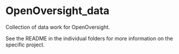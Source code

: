 # OpenOversight_data
Collection of data work for OpenOversight.

See the README in the individual folders for more information on the specific project.
